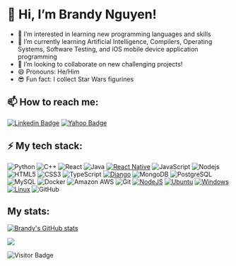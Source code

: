 # 👋 Hi, I’m Brandy Nguyen!
- 👀 I’m interested in learning new programming languages and skills
- 🌱 I’m currently learning Artificial Intelligence, Compilers, Operating Systems, Software Testing, and iOS mobile device application programming
- 💞️ I’m looking to collaborate on new challenging projects!
- 😄 Pronouns: He/Him
- 😎 Fun fact: I collect Star Wars figurines

## 📫 How to reach me:
[![Linkedin Badge](https://img.shields.io/badge/-BrandyNguyen2-blue?style=flat-square&logo=Linkedin&logoColor=white&link=https://www.linkedin.com/in/brandynguyen02/)](https://www.linkedin.com/in/brandynguyen02/)
[![Yahoo Badge](https://img.shields.io/badge/-Brandy.Nguyen02@yahoo.com-c14438?style=flat-square&logo=Yahoo&logoColor=white&link=mailto:Brandy.Nguyen02@yahoo.com)](mailto:Brandy.Nguyen02@yahoo.com)

## ⚡ My tech stack:
![Python](https://img.shields.io/badge/-Python-black?style=flat-square&logo=Python)
![C++](https://img.shields.io/badge/-C++-00599C?style=flat-square&logo=c)
![React](https://img.shields.io/badge/-React-black?style=flat-square&logo=react)
![Java](https://img.shields.io/badge/-java-E34A86?style=flat-square&logo=java)
[![React Native](https://img.shields.io/badge/React_Native-%2320232a.svg?logo=react&logoColor=%2361DAFB)](#)
![JavaScript](https://img.shields.io/badge/-JavaScript-black?style=flat-square&logo=javascript)
![Nodejs](https://img.shields.io/badge/-Nodejs-black?style=flat-square&logo=Node.js)
![HTML5](https://img.shields.io/badge/-HTML5-E34F26?style=flat-square&logo=html5&logoColor=white)
![CSS3](https://img.shields.io/badge/-CSS3-1572B6?style=flat-square&logo=css3)
![TypeScript](https://img.shields.io/badge/-TypeScript-007ACC?style=flat-square&logo=typescript)
[![Django](https://img.shields.io/badge/Django-%23092E20.svg?logo=django&logoColor=white)](#)
![MongoDB](https://img.shields.io/badge/-MongoDB-black?style=flat-square&logo=mongodb)
![PostgreSQL](https://img.shields.io/badge/-PostgreSQL-336791?style=flat-square&logo=postgresql)
![MySQL](https://img.shields.io/badge/-MySQL-black?style=flat-square&logo=mysql)
![Docker](https://img.shields.io/badge/-Docker-black?style=flat-square&logo=docker)
![Amazon AWS](https://img.shields.io/badge/Amazon%20AWS-232F3E?style=flat-square&logo=amazon-aws)
![Git](https://img.shields.io/badge/-Git-black?style=flat-square&logo=git)
[![NodeJS](https://img.shields.io/badge/Node.js-6DA55F?logo=node.js&logoColor=white)](#)
[![Ubuntu](https://img.shields.io/badge/Ubuntu-E95420?logo=ubuntu&logoColor=white)](#)
[![Windows](https://custom-icon-badges.demolab.com/badge/Windows-0078D6?logo=windows11&logoColor=white)](#)
[![Linux](https://img.shields.io/badge/Linux-FCC624?logo=linux&logoColor=black)](#)
![GitHub](https://img.shields.io/badge/-GitHub-181717?style=flat-square&logo=github)
## My stats:
[![Brandy's GitHub stats](https://github-readme-stats.vercel.app/api?username=BrandyNguyen2)](https://github.com/BrandyNguyen2/github-readme-stats)

<img src="https://github-readme-stats.vercel.app/api/top-langs/?username=BrandyNguyen2&theme=algolia&layout=compact&langs_count=10">

![Visitor Badge](https://visitor-badge.laobi.icu/badge?page_id=BrandyNguyen2)
<!---
BrandyNguyen2/BrandyNguyen2 is a ✨ special ✨ repository because its `README.md` (this file) appears on your GitHub profile.
You can click the Preview link to take a look at your changes.
--->
